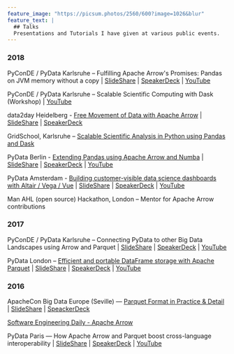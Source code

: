 ```yaml
---
feature_image: "https://picsum.photos/2560/600?image=1026&blur"
feature_text: |
  ## Talks
  Presentations and Tutorials I have given at various public events.
---
```



### 2018

PyConDE / PyData Karlsruhe – Fulfilling Apache Arrow's Promises: Pandas on JVM memory without a copy \|
[SlideShare](https://www.slideshare.net/xhochy/fulfilling-apache-arrows-promises-pandas-on-jvm-memory-without-a-copy) \|
[SpeakerDeck](https://speakerdeck.com/xhochy/fulfilling-apache-arrows-promises-pandas-on-jvm-memory-without-a-copy) \|
[YouTube](https://www.youtube.com/watch?v=xW7IOaQvDsU)

PyConDE / PyData Karlsruhe – Scalable Scientific Computing with Dask (Workshop) \|
[YouTube](https://www.youtube.com/watch?v=OhstDq8l3OM)

data2day Heidelberg - [Free Movement of Data with Apache Arrow](https://www.data2day.de/veranstaltung-7341-free-movement-of-data-with-apache-arrow.html) \|
[SlideShare](https://www.slideshare.net/xhochy/free-movement-of-data-with-apache-arrow-data2day-2018) \|
[SpeakerDeck](https://speakerdeck.com/xhochy/free-movement-of-data-with-apache-arrow)

GridSchool, Karlsruhe – [Scalable Scientific Analysis in Python using Pandas and Dask](https://indico.scc.kit.edu/event/427/contributions/4281/)

PyData Berlin - [Extending Pandas using Apache Arrow and Numba](https://pydata.org/berlin2018/schedule/presentation/36/) \|
[SlideShare](https://www.slideshare.net/xhochy/extending-pandas-using-apache-arrow-and-numba) \|
[SpeakerDeck](https://speakerdeck.com/xhochy/extending-pandas-using-apache-arrow-and-numba) \|
[YouTube](https://www.youtube.com/watch?v=tvmX8YAFK80)

PyData Amsterdam - [Building customer-visible data science dashboards with Altair / Vega / Vue](https://pydata.org/amsterdam2018/schedule/presentation/6/) \|
[SlideShare](https://www.slideshare.net/xhochy/pydata-amsterdam-2018-building-customervisible-data-science-dashboards-with-altair-vega-vue) \|
[SpeakerDeck](https://speakerdeck.com/xhochy/vue) \|
[YouTube](https://www.youtube.com/watch?v=4L568emKOvs)

Man AHL (open source) Hackathon, London – Mentor for Apache Arrow contributions

### 2017

PyConDE / PyData Karlsruhe – Connecting PyData to other Big Data Landscapes using Arrow and Parquet \|
[SlideShare](https://www.slideshare.net/xhochy/pyconde-pydata-karlsruhe-2017-connecting-pydata-to-other-big-data-landscapes-using-arrow-and-parquet) \|
[SpeakerDeck](https://speakerdeck.com/xhochy/pydata-karlsruhe-2017-connecting-pydata-to-other-big-data-landscapes-using-arrow-and-parquet) \|
[YouTube](https://www.youtube.com/watch?v=-IvLScEcoO8)

PyData London – [Efficient and portable DataFrame storage with Apache Parquet](https://pydata.org/london2017/schedule/presentation/54/) \|
[SlideShare](https://www.slideshare.net/xhochy/pydata-london-2017-efficient-and-portable-dataframe-storage-with-apache-parquet) \|
[SpeakerDeck](https://speakerdeck.com/xhochy/pydata-london-2017-efficient-and-portable-dataframe-storage-with-apache-parquet) \|
[YouTube](https://www.youtube.com/watch?v=H_dLfHETO0g)

### 2016

ApacheCon Big Data Europe (Seville) — [Parquet Format in Practice & Detail](https://apachebigdataeu2016.sched.com/event/8Tzw/parquet-format-in-practice-detail-uwe-l-korn-blue-yonder) \|
[SlideShare](https://www.slideshare.net/xhochy/apachecon-europe-big-data-2016-parquet-in-practice-detail) \|
[SpeackerDeck](https://speakerdeck.com/xhochy/apachecon-europe-big-data-2016-parquet-format-in-practice-and-detail)

[Software Engineering Daily - Apache Arrow](https://softwareengineeringdaily.com/2016/07/17/apache-arrow-with-uwe-korn/)

PyData Paris — How Apache Arrow and Parquet boost cross-language interoperability \|
[SlideShare](https://www.slideshare.net/xhochy/how-apache-arrow-and-parquet-boost-crosslanguage-interoperability) \|
[SpeakerDeck](https://speakerdeck.com/xhochy/how-apache-arrow-and-parquet-boost-cross-language-interoperability) \|
[YouTube](https://www.youtube.com/watch?v=ZGIIsK3-aJY)
